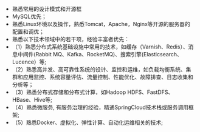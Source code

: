 - 熟悉常用的设计模式和开源框
- MySQL优先；
- 熟悉Linux环境以及操作，熟悉Tomcat，Apache，Nginx等开源的服务器的配置和调优；
- 熟悉以下技术领域中的若干项，经验丰富者优先：
- （1）熟悉分布式系统基础设施中常用的技术，如缓存（Varnish、Redis）、消息中间件(Rabbit MQ、Kafka、RocketMQ)、搜索引擎(Elasticsearch、Lucence）等;
- （2）熟悉高并发、高可靠性系统的设计、监控和运维，如负载均衡系统、集群和应用监控、系统容量评估、流量控制、性能优化、故障排查、日志收集和分析等；
- （3）熟悉分布式存储和分布式计算，如Hadoop HDFS、FastDFS、HBase、Hive等;
- （4）熟悉微服务, 有服务治理的经验，精通SpringCloud技术栈或服务调用框架;
- （5）熟悉Docker、虚拟化、弹性计算、自动化运维相关的技术;